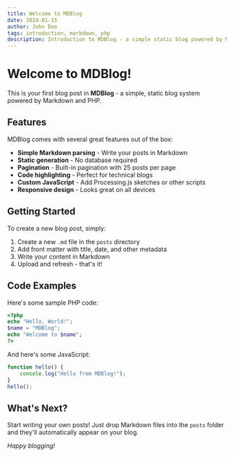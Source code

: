 ```yaml
---
title: Welcome to MDBlog
date: 2024-01-15
author: John Doe
tags: introduction, markdown, php
description: Introduction to MDBlog - a simple static blog powered by Markdown and PHP
---
```


# Welcome to MDBlog!

This is your first blog post in **MDBlog** - a simple, static blog system powered by Markdown and PHP. 

## Features

MDBlog comes with several great features out of the box:

* **Simple Markdown parsing** - Write your posts in Markdown
* **Static generation** - No database required
* **Pagination** - Built-in pagination with 25 posts per page
* **Code highlighting** - Perfect for technical blogs
* **Custom JavaScript** - Add Processing.js sketches or other scripts
* **Responsive design** - Looks great on all devices

## Getting Started

To create a new blog post, simply:

1. Create a new `.md` file in the `posts` directory
2. Add front matter with title, date, and other metadata
3. Write your content in Markdown
4. Upload and refresh - that's it!

## Code Examples

Here's some sample PHP code:

```php
<?php
echo "Hello, World!";
$name = "MDBlog";
echo "Welcome to $name";
?>
```

And here's some JavaScript:

```javascript
function hello() {
    console.log("Hello from MDBlog!");
}
hello();
```

## What's Next?

Start writing your own posts! Just drop Markdown files into the `posts` folder and they'll automatically appear on your blog.

*Happy blogging!*